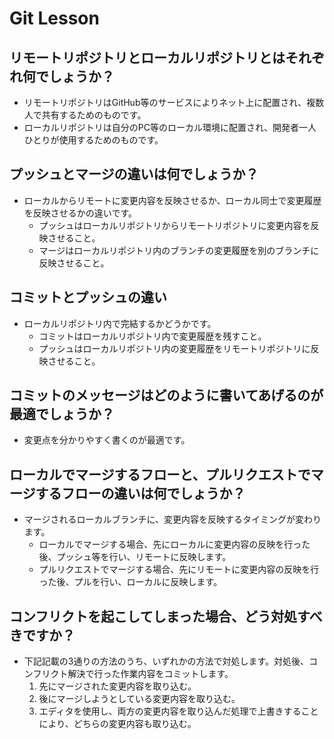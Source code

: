# Git Lesson

## リモートリポジトリとローカルリポジトリとはそれぞれ何でしょうか？

- リモートリポジトリはGitHub等のサービスによりネット上に配置され、複数人で共有するためのものです。
- ローカルリポジトリは自分のPC等のローカル環境に配置され、開発者一人ひとりが使用するためのものです。

## プッシュとマージの違いは何でしょうか？

- ローカルからリモートに変更内容を反映させるか、ローカル同士で変更履歴を反映させるかの違いです。
  - プッシュはローカルリポジトリからリモートリポジトリに変更内容を反映させること。
  - マージはローカルリポジトリ内のブランチの変更履歴を別のブランチに反映させること。

## コミットとプッシュの違い

- ローカルリポジトリ内で完結するかどうかです。
  - コミットはローカルリポジトリ内で変更履歴を残すこと。
  - プッシュはローカルリポジトリ内の変更履歴をリモートリポジトリに反映させること。

## コミットのメッセージはどのように書いてあげるのが最適でしょうか？

- 変更点を分かりやすく書くのが最適です。

## ローカルでマージするフローと、プルリクエストでマージするフローの違いは何でしょうか？

- マージされるローカルブランチに、変更内容を反映するタイミングが変わります。
  - ローカルでマージする場合、先にローカルに変更内容の反映を行った後、プッシュ等を行い、リモートに反映します。
  - プルリクエストでマージする場合、先にリモートに変更内容の反映を行った後、プルを行い、ローカルに反映します。

## コンフリクトを起こしてしまった場合、どう対処すべきですか？

- 下記記載の3通りの方法のうち、いずれかの方法で対処します。対処後、コンフリクト解決で行った作業内容をコミットします。
  1. 先にマージされた変更内容を取り込む。
  2. 後にマージしようとしている変更内容を取り込む。
  3. エディタを使用し、両方の変更内容を取り込んだ処理で上書きすることにより、どちらの変更内容も取り込む。